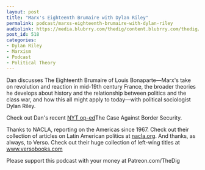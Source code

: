 ```yaml
---
layout: post
title: "Marx's Eighteenth Brumaire with Dylan Riley"
permalink: podcast/marxs-eighteenth-brumaire-with-dylan-riley
audiolink: https://media.blubrry.com/thedig/content.blubrry.com/thedig/The_Dig_-_EP_182_-_Riley.mp3
post_id: 518
categories: 
- Dylan Riley
- Marxism
- Podcast
- Political Theory
---
```


Dan discusses The Eighteenth Brumaire of Louis Bonaparte—Marx's take on revolution and reaction in mid-19th century France, the broader theories he develops about history and the relationship between politics and the class war, and how this all might apply to today—with political sociologist Dylan Riley.

Check out Dan's recent 
[NYT op-ed](https://www.nytimes.com/2019/02/11/opinion/democrats-border-security-wall.html)The Case Against Border Security.

Thanks to NACLA, reporting on the Americas since 1967. Check out their collection of articles on Latin American politics at 
[nacla.org](nacla.org). And thanks, as always, to Verso. Check out their huge collection of left-wing titles at www.versobooks.com

Please support this podcast with your money at Patreon.com/TheDig
